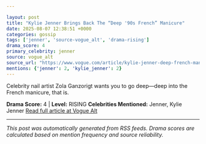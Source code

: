 ```yaml
---

layout: post
title: "Kylie Jenner Brings Back The “Deep '90s French” Manicure"
date: 2025-08-07 12:38:51 +0000
categories: gossip
tags: ['jenner', 'source-vogue_alt', 'drama-rising']
drama_score: 4
primary_celebrity: jenner
source: vogue_alt
source_url: "https://www.vogue.com/article/kylie-jenner-deep-french-manicure"
mentions: {'jenner': 2, 'kylie_jenner': 2}
---
```


Celebrity nail artist Zola Ganzorigt wants you to go deep—deep into the French manicure, that is.

**Drama Score:** 4 | **Level:** RISING **Celebrities Mentioned:** Jenner, Kylie Jenner [Read full article at Vogue Alt](https://www.vogue.com/article/kylie-jenner-deep-french-manicure)

---

*This post was automatically generated from RSS feeds. Drama scores are calculated based on mention frequency and source reliability.*